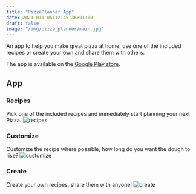 ```yaml
---
title: "PizzaPlanner App"
date: 2021-011-05T12:45:36+01:00
draft: false
image: "/img/pizza_planner/main.jpg"
---
```

<!--more-->
An app to help you make great pizza at home, use one of the included recipes or create your own and share them with others.  

The app is available on the [Google Play store](https://play.google.com/store/apps/details?id=net.broodjeaap.pizzaplanner.pizzaplanner).

## App

### Recipes
Pick one of the included recipes and immediately start planning your next Pizza.
![recipes](/img/pizza_planner/pick_recipes.jpg)

### Customize
Customize the recipe where possible, how long do you want the dough to rise?
![customize](/img/pizza_planner/customize.jpg)

### Create
Create your own recipes, share them with anyone!
![create](/img/pizza_planner/customize.jpg)